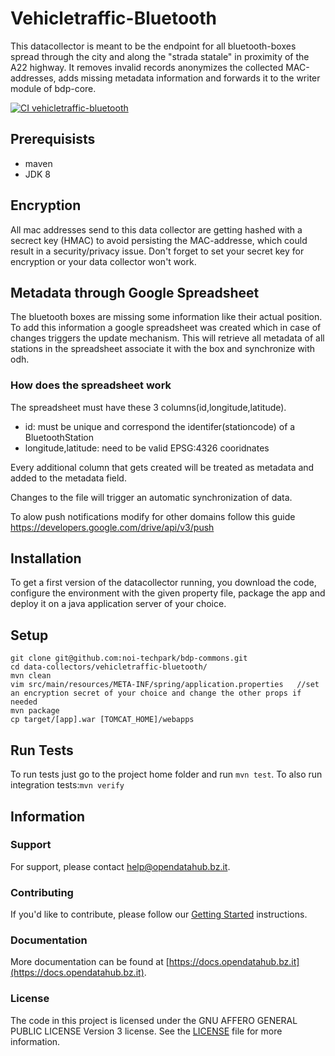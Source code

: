 Vehicletraffic-Bluetooth
========================

This datacollector is meant to be the endpoint for all bluetooth-boxes spread through the city and along the "strada statale" in proximity of the A22 highway. It removes invalid records anonymizes the collected MAC-addresses, adds missing metadata information and forwards it to the writer module of bdp-core.

[![CI vehicletraffic-bluetooth](https://github.com/noi-techpark/bdp-commons/actions/workflows/ci-vehicletraffic-bluetooth.yml/badge.svg)](https://github.com/noi-techpark/bdp-commons/actions/workflows/ci-vehicletraffic-bluetooth.yml)

## Prerequisists
- maven
- JDK 8

## Encryption
All mac addresses send to this data collector are getting hashed with a secrect key (HMAC) to avoid persisting the MAC-addresse, which could result in a security/privacy issue. Don't forget to set your secret key for encryption or your data collector won't work.

## Metadata through Google Spreadsheet
The bluetooth boxes are missing some information like their actual position. To add this information a google spreadsheet was created which in case of changes triggers the update mechanism. This will retrieve all metadata of all stations in the spreadsheet associate it with the box and synchronize with odh.
### How does the spreadsheet work
The spreadsheet must have these 3 columns(id,longitude,latitude).
- id: must be unique and correspond the identifer(stationcode) of a BluetoothStation
- longitude,latitude: need to be valid EPSG:4326 cooridnates

Every additional column that gets created will be treated as metadata and added to the metadata field.

Changes to the file will trigger an automatic synchronization of data.

To alow push notifications modify for other domains follow this guide https://developers.google.com/drive/api/v3/push

## Installation
To get a first version of the datacollector running, you download the code, configure the environment with the given property file, package the app and deploy it on a java application server of your choice.


## Setup

```
git clone git@github.com:noi-techpark/bdp-commons.git
cd data-collectors/vehicletraffic-bluetooth/
mvn clean
vim src/main/resources/META-INF/spring/application.properties	//set an encryption secret of your choice and change the other props if needed
mvn package
cp target/[app].war [TOMCAT_HOME]/webapps
```

## Run Tests
To run tests just go to the project home folder and run `mvn test`. To also run integration tests:`mvn verify`

## Information

### Support

For support, please contact [help@opendatahub.bz.it](mailto:help@opendatahub.bz.it).

### Contributing

If you'd like to contribute, please follow our [Getting
Started](https://github.com/noi-techpark/odh-docs/wiki/Contributor-Guidelines:-Getting-started)
instructions.

### Documentation

More documentation can be found at
[https://docs.opendatahub.bz.it](https://docs.opendatahub.bz.it).

### License

The code in this project is licensed under the GNU AFFERO GENERAL PUBLIC LICENSE
Version 3 license. See the [LICENSE](../../LICENSE) file for more information.
